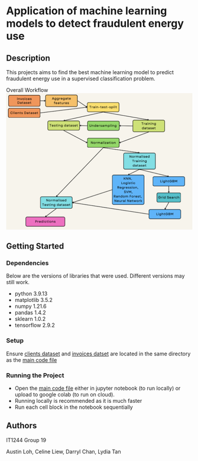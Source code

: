 # Application of machine learning models to detect fraudulent energy use

## Description
This projects aims to find the best machine learning model to predict fraudulent energy use in a supervised classification problem.

Overall Workflow
![Workflow for process](https://github.com/austinloh/NUS/blob/main/IT1244/Project/Workflow.png)

## Getting Started

### Dependencies
Below are the versions of libraries that were used. Different versions may still work.
* python          3.9.13
* matplotlib      3.5.2
* numpy           1.21.6
* pandas          1.4.2
* sklearn         1.0.2
* tensorflow      2.9.2

### Setup
Ensure [clients dataset](https://github.com/austinloh/NUS/blob/main/IT1244/Project/client.csv) and [invoices datset](https://github.com/austinloh/NUS/blob/main/IT1244/Project/invoice.csv) are located in the same directory as the [main code file](https://github.com/austinloh/NUS/blob/main/IT1244/Project/IT1244_Project.ipynb)

### Running the Project
* Open the [main code file](https://github.com/austinloh/NUS/blob/main/IT1244/Project/IT1244_Project.ipynb) either in jupyter notebook (to run locally) or upload to google colab (to run on cloud). 
* Running locally is recommended as it is much faster
* Run each cell block in the notebook sequentially 

## Authors
IT1244 Group 19 

Austin Loh, Celine Liew, Darryl Chan, Lydia Tan

